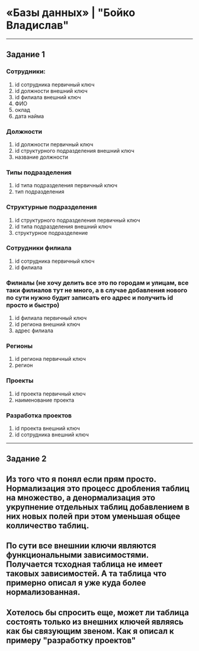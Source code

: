 # «Базы данных» | "Бойко Владислав"
---
## Задание 1
### Сотрудники:
1. id сотрудника первичный ключ 
2. id должности внешний ключ
3. id филиала внешний ключ
4. ФИО
5. оклад
6. дата найма
### Должности
1. id должности первичный ключ
2. id структурного подразделения внешний ключ
3. название должности
### Типы подразделения
1. id типа подразделения первичный ключ
2. тип подразделения
### Структурные подразделения
1. id структурного подразделения первичный ключ
2. id типа подразделения внешний ключ
3. структурное подразделение
### Сотрудники филиала
1. id сотрудника первичный ключ
2. id филиала
### Филиалы (не хочу делить все это по городам и улицам, все таки филиалов тут не много, а в случае добавления нового по сути нужно будит записать его адрес и получить id просто и быстро)
1. id филиала первичный ключ
2. id региона внешний ключ
3. адрес филиала
### Регионы
1. id региона первичный ключ
2. регион
### Проекты
1. id проекта первичный ключ
2. наименование проекта
### Разработка проектов
1. id проекта внешний ключ
2. id сотрудника внешний ключ
---
## Задание 2
Из того что я понял если прям просто. Нормализация это процесс дробления таблиц на множество, а денормализация это укрупнение отдельных таблиц добавлением в них новых полей при этом уменьшая общее колличество таблиц.
---
По сути все внешнии ключи являются функциональными зависимостями. Получается тсходная таблица не имеет таковых зависимостей. А та таблица что примерно описал я уже куда более нормализованная.
---
Хотелось бы спросить еще, может ли таблица состоять только из внешних ключей являясь как бы связующим звеном. Как я описал к примеру "разработку проектов"
---